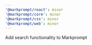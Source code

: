 ```yaml
---
'@markprompt/react': minor
'@markprompt/core': minor
'@markprompt/css': minor
'@markprompt/web': minor
---
```


Add search functionality to Markprompt
